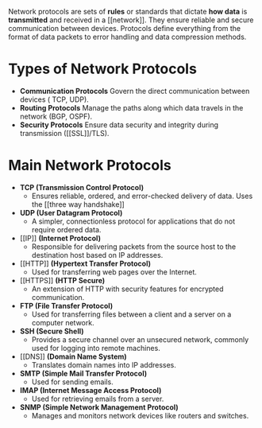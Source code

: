 Network protocols are sets of **rules** or standards that dictate **how data** is **transmitted** and received in a [[network]]. They ensure reliable and secure communication between devices. Protocols define everything from the format of data packets to error handling and data compression methods.

# Types of Network Protocols

- **Communication Protocols**
    Govern the direct communication between devices ( TCP, UDP).
- **Routing Protocols**
     Manage the paths along which data travels in the network (BGP, OSPF).
- **Security Protocols**
     Ensure data security and integrity during transmission ([[SSL]]/TLS).

# Main Network Protocols

- **TCP (Transmission Control Protocol)**
    - Ensures reliable, ordered, and error-checked delivery of data. Uses the [[three way handshake]]
- **UDP (User Datagram Protocol)**
    - A simpler, connectionless protocol for applications that do not require ordered data.
- [[IP]] **(Internet Protocol)**
    - Responsible for delivering packets from the source host to the destination host based on IP addresses.
- [[HTTP]] **(Hypertext Transfer Protocol)**
    - Used for transferring web pages over the Internet.
- [[HTTPS]] **(HTTP Secure)**
    - An extension of HTTP with security features for encrypted communication.
- **FTP (File Transfer Protocol)**
    - Used for transferring files between a client and a server on a computer network.
- **SSH (Secure Shell)**
    - Provides a secure channel over an unsecured network, commonly used for logging into remote machines.
- [[DNS]] **(Domain Name System)**
    - Translates domain names into IP addresses.
- **SMTP (Simple Mail Transfer Protocol)**
    - Used for sending emails.
- **IMAP (Internet Message Access Protocol)**
    - Used for retrieving emails from a server.
- **SNMP (Simple Network Management Protocol)**
    - Manages and monitors network devices like routers and switches.